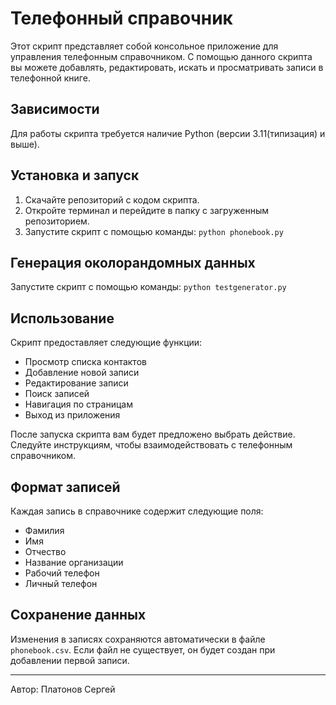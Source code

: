 # Телефонный справочник

Этот скрипт представляет собой консольное приложение для управления телефонным справочником. С помощью данного скрипта вы можете добавлять, редактировать, искать и просматривать записи в телефонной книге.

## Зависимости

Для работы скрипта требуется наличие Python (версии 3.11(типизация) и выше).

## Установка и запуск

1. Скачайте репозиторий с кодом скрипта.
2. Откройте терминал и перейдите в папку с загруженным репозиторием.
3. Запустите скрипт с помощью команды: `python phonebook.py`

## Генерация околорандомных данных


Запустите скрипт с помощью команды: `python testgenerator.py`

## Использование

Скрипт предоставляет следующие функции:

- Просмотр списка контактов
- Добавление новой записи
- Редактирование записи
- Поиск записей
- Навигация по страницам
- Выход из приложения

После запуска скрипта вам будет предложено выбрать действие. Следуйте инструкциям, чтобы взаимодействовать с телефонным справочником.

## Формат записей

Каждая запись в справочнике содержит следующие поля:

- Фамилия
- Имя
- Отчество
- Название организации
- Рабочий телефон
- Личный телефон

## Сохранение данных

Изменения в записях сохраняются автоматически в файле `phonebook.csv`. Если файл не существует, он будет создан при добавлении первой записи.

---

Автор: Платонов Сергей
